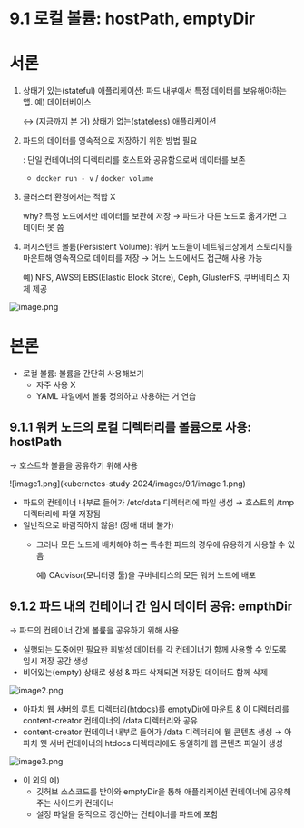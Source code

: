# 9.1 로컬 볼륨: hostPath, emptyDir

# 서론

1. 상태가 있는(stateful) 애플리케이션: 파드 내부에서 특정 데이터를 보유해야하는 앱. 예) 데이터베이스
    
    ↔ (지금까지 본 거) 상태가 없는(stateless) 애플리케이션
    
2. 파드의 데이터를 영속적으로 저장하기 위한 방법 필요
    
    : 단일 컨테이너의 디렉터리를 호스트와 공유함으로써 데이터를 보존
    
    - `docker run - v` / `docker volume`
3. 클러스터 환경에서는 적합 X
    
    why? 특정 노드에서만 데이터를 보관해 저장 → 파드가 다른 노드로 옮겨가면 그 데이터 못 씀
    
4. 퍼시스턴트 볼륨(Persistent Volume): 워커 노드들이 네트워크상에서 스토리지를 마운트해 영속적으로 데이터를 저장 → 어느 노드에서도 접근해 사용 가능
    
    예) NFS, AWS의 EBS(Elastic Block Store), Ceph, GlusterFS, 쿠버네티스 자체 제공
    

![image.png](kubernetes-study-2024/images/9.1/image.png)

# 본론

- 로컬 볼륨: 볼륨을 간단히 사용해보기
    - 자주 사용 X
    - YAML 파일에서 볼륨 정의하고 사용하는 거 연습

## 9.1.1 워커 노드의 로컬 디렉터리를 볼륨으로 사용: hostPath

→ 호스트와 볼륨을 공유하기 위해 사용

![image1.png](kubernetes-study-2024/images/9.1/image 1.png)

- 파드의 컨테이너 내부로 들어가 /etc/data 디렉터리에 파일 생성 → 호스트의 /tmp 디렉터리에 파일 저장됨
- 일반적으로 바람직하지 않음! (장애 대비 불가)
    - 그러나 모든 노드에 배치해야 하는 특수한 파드의 경우에 유용하게 사용할 수 있음
        
        예) CAdvisor(모니터링 툴)을 쿠버네티스의 모든 워커 노드에 배포
        

## 9.1.2 파드 내의 컨테이너 간 임시 데이터 공유: empthDir

→ 파드의 컨테이너 간에 볼륨을 공유하기 위해 사용

- 실행되는 도중에만 필요한 휘발성 데이터를 각 컨테이너가 함께 사용할 수 있도록 임시 저장 공간 생성
- 비어있는(empty) 상태로 생성 & 파드 삭제되면 저장된 데이터도 함께 삭제

![image2.png](kubernetes-study-2024/images/9.1/image2.png)

- 아파치 웹 서버의 루트 디렉터리(htdocs)를 emptyDir에 마운트 & 이 디렉터리를 content-creator 컨테이너의 /data 디렉터리와 공유
- content-creator 컨테이너 내부로 들어가 /data 디렉터리에 웹 콘텐츠 생성 → 아파치 웻 서버 컨테이너의 htdocs 디렉터리에도 동일하게 웹 콘텐츠 파일이 생성

![image3.png](kubernetes-study-2024/images/9.1/image3.png)

- 이 외의 예)
    - 깃허브 소스코드를 받아와 emptyDir을 통해 애플리케이션 컨테이너에 공유해주는 사이드카 컨테이너
    - 설정 파일을 동적으로 갱신하는 컨테이너를 파드에 포함